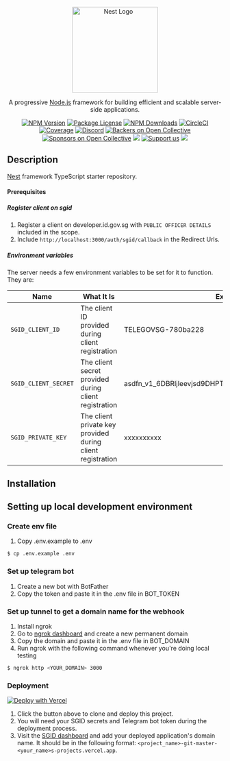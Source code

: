 <p align="center">
  <a href="http://nestjs.com/" target="blank"><img src="https://nestjs.com/img/logo-small.svg" width="200" alt="Nest Logo" /></a>
</p>

[circleci-image]: https://img.shields.io/circleci/build/github/nestjs/nest/master?token=abc123def456
[circleci-url]: https://circleci.com/gh/nestjs/nest

  <p align="center">A progressive <a href="http://nodejs.org" target="_blank">Node.js</a> framework for building efficient and scalable server-side applications.</p>
    <p align="center">
<a href="https://www.npmjs.com/~nestjscore" target="_blank"><img src="https://img.shields.io/npm/v/@nestjs/core.svg" alt="NPM Version" /></a>
<a href="https://www.npmjs.com/~nestjscore" target="_blank"><img src="https://img.shields.io/npm/l/@nestjs/core.svg" alt="Package License" /></a>
<a href="https://www.npmjs.com/~nestjscore" target="_blank"><img src="https://img.shields.io/npm/dm/@nestjs/common.svg" alt="NPM Downloads" /></a>
<a href="https://circleci.com/gh/nestjs/nest" target="_blank"><img src="https://img.shields.io/circleci/build/github/nestjs/nest/master" alt="CircleCI" /></a>
<a href="https://coveralls.io/github/nestjs/nest?branch=master" target="_blank"><img src="https://coveralls.io/repos/github/nestjs/nest/badge.svg?branch=master#9" alt="Coverage" /></a>
<a href="https://discord.gg/G7Qnnhy" target="_blank"><img src="https://img.shields.io/badge/discord-online-brightgreen.svg" alt="Discord"/></a>
<a href="https://opencollective.com/nest#backer" target="_blank"><img src="https://opencollective.com/nest/backers/badge.svg" alt="Backers on Open Collective" /></a>
<a href="https://opencollective.com/nest#sponsor" target="_blank"><img src="https://opencollective.com/nest/sponsors/badge.svg" alt="Sponsors on Open Collective" /></a>
  <a href="https://paypal.me/kamilmysliwiec" target="_blank"><img src="https://img.shields.io/badge/Donate-PayPal-ff3f59.svg"/></a>
    <a href="https://opencollective.com/nest#sponsor"  target="_blank"><img src="https://img.shields.io/badge/Support%20us-Open%20Collective-41B883.svg" alt="Support us"></a>
  <a href="https://twitter.com/nestframework" target="_blank"><img src="https://img.shields.io/twitter/follow/nestframework.svg?style=social&label=Follow"></a>
</p>
  <!--[![Backers on Open Collective](https://opencollective.com/nest/backers/badge.svg)](https://opencollective.com/nest#backer)
  [![Sponsors on Open Collective](https://opencollective.com/nest/sponsors/badge.svg)](https://opencollective.com/nest#sponsor)-->

## Description

[Nest](https://github.com/nestjs/nest) framework TypeScript starter repository.

#### Prerequisites

##### Register client on sgid

1. Register a client on developer.id.gov.sg with `PUBLIC OFFICER DETAILS` included in the scope.
2. Include `http://localhost:3000/auth/sgid/callback` in the Redirect Urls.

##### Environment variables

The server needs a few environment variables to be set for it to function. They are:

| Name                      | What It Is                                                 | Example                                               |
| ------------------------- | ---------------------------------------------------------- | ----------------------------------------------------- |
| `SGID_CLIENT_ID`          | The client ID provided during client registration          | TELEGOVSG-780ba228                                    |
| `SGID_CLIENT_SECRET`      | The client secret provided during client registration      | asdfn_v1_6DBRljleevjsd9DHPThsKDVDSenssCwW9zfA8W2ddf/T |
| `SGID_PRIVATE_KEY` | The client private key provided during client registration | xxxxxxxxxx                                            |

## Installation

## Setting up local development environment

### Create env file

1. Copy .env.example to .env

```bash
$ cp .env.example .env
```

### Set up telegram bot

1. Create a new bot with BotFather
2. Copy the token and paste it in the .env file in BOT_TOKEN

### Set up tunnel to get a domain name for the webhook

1. Install ngrok
2. Go to [ngrok dashboard](https://dashboard.ngrok.com/cloud-edge/domains) and create a new permanent domain
3. Copy the domain and paste it in the .env file in BOT_DOMAIN
4. Run ngrok with the following command whenever you're doing local testing

```bash
$ ngrok http <YOUR_DOMAIN> 3000
```

### Deployment

[![Deploy with Vercel](https://vercel.com/button)](https://vercel.com/new/clone?repository-url=https%3A%2F%2Fgithub.com%2Fopengovsg%2Ftelegovsg%2Ftree%2Fmaster&env=SGID_CLIENT_ID,SGID_CLIENT_SECRET,SGID_PRIVATE_KEY,BOT_TOKEN)

1. Click the button above to clone and deploy this project.
2. You will need your SGID secrets and Telegram bot token during the deployment process.
3. Visit the [SGID dashboard](https://developer.id.gov.sg/dashboard) and add your deployed application's domain name. It should be in the following format: `<project_name>-git-master-<your_name>s-projects.vercel.app`.

